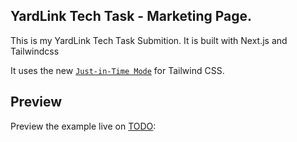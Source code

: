 ## YardLink Tech Task - Marketing Page.

This is my YardLink Tech Task Submition. 
It is built with Next.js and Tailwindcss

It uses the new [`Just-in-Time Mode`](https://tailwindcss.com/docs/just-in-time-mode) for Tailwind CSS.

## Preview

Preview the example live on [TODO](TODO):

